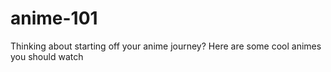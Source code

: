 # anime-101
Thinking about starting off your anime journey? Here are some cool animes you should watch
